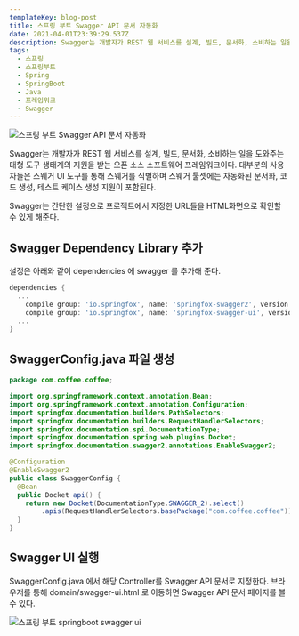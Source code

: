 ```yaml
---
templateKey: blog-post
title: 스프링 부트 Swagger API 문서 자동화
date: 2021-04-01T23:39:29.537Z
description: Swagger는 개발자가 REST 웹 서비스를 설계, 빌드, 문서화, 소비하는 일을 도와주는 대형 도구 생태계의 지원을 받는 오픈 소스 소프트웨어 프레임워크이다. 대부분의 사용자들은 스웨거 UI 도구를 통해 스웨거를 식별하며 스웨거 툴셋에는 자동화된 문서화, 코드 생성, 테스트 케이스 생성 지원이 포함되며, 간단한 설정으로 프로젝트에서 지정한 URL들을 HTML화면으로 확인할 수 있게 해준다.
tags:
  - 스프링
  - 스프링부트
  - Spring
  - SpringBoot
  - Java
  - 프레임워크
  - Swagger
---
```


![스프링 부트 Swagger API 문서 자동화](/Users/dataguru/Workspace/bottlehs/blog/static/assets/springboot.png "스프링 부트 Swagger API 문서 자동화")

Swagger는 개발자가 REST 웹 서비스를 설계, 빌드, 문서화, 소비하는 일을 도와주는 대형 도구 생태계의 지원을 받는 오픈 소스 소프트웨어 프레임워크이다. 대부분의 사용자들은 스웨거 UI 도구를 통해 스웨거를 식별하며 스웨거 툴셋에는 자동화된 문서화, 코드 생성, 테스트 케이스 생성 지원이 포함된다.

Swagger는 간단한 설정으로 프로젝트에서 지정한 URL들을 HTML화면으로 확인할 수 있게 해준다.

## Swagger Dependency Library 추가

설정은 아래와 같이 dependencies 에 swagger 를 추가해 준다.

```groovy
dependencies {
  ...
	compile group: 'io.springfox', name: 'springfox-swagger2', version: '2.9.2'
	compile group: 'io.springfox', name: 'springfox-swagger-ui', version: '2.9.2'
  ...
}
```

## SwaggerConfig.java 파일 생성

```java
package com.coffee.coffee;

import org.springframework.context.annotation.Bean;
import org.springframework.context.annotation.Configuration;
import springfox.documentation.builders.PathSelectors;
import springfox.documentation.builders.RequestHandlerSelectors;
import springfox.documentation.spi.DocumentationType;
import springfox.documentation.spring.web.plugins.Docket;
import springfox.documentation.swagger2.annotations.EnableSwagger2;

@Configuration
@EnableSwagger2
public class SwaggerConfig {
  @Bean
  public Docket api() {
    return new Docket(DocumentationType.SWAGGER_2).select()
        .apis(RequestHandlerSelectors.basePackage("com.coffee.coffee")).paths(PathSelectors.any()).build();
  }
}
```

## Swagger UI 실행

SwaggerConfig.java 에서 해당 Controller를 Swagger API 문서로 지정한다.
브라우저를 통해 domain/swagger-ui.html 로 이동하면 Swagger API 문서 페이지를 볼 수 있다.

![스프링 부트 springboot swagger ui](/Users/dataguru/Workspace/bottlehs/blog/static/assets/springboot-swagger-ui.png "스프링 부트 springboot swagger ui")
